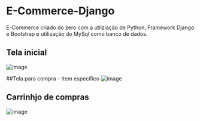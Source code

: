# E-Commerce-Django
E-Commerce criado do zero com a utilziação de Python, Framework Django e Bootstrap e utilização do MySql como banco de dados.

## Tela inicial
![image](https://user-images.githubusercontent.com/64363375/189107164-03d5b932-9ff2-4313-8f77-b083833674b8.png)

##Tela para compra - Item específico
![image](https://user-images.githubusercontent.com/64363375/189107290-c905738a-f79b-4eb5-a354-95980700177b.png)

## Carrinhjo de compras
![image](https://user-images.githubusercontent.com/64363375/189107401-335daeb1-dc64-408c-a583-b0eed5f86e5a.png)

